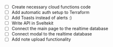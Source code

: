 - [ ] Create necessary cloud functions code
- [ ] Add automatic auth setup to Terraform
- [ ] Add Toasts instead of alerts :)
- [ ] Write API in Sveltekit
- [ ] Connect the main page to the realtime database
- [ ] Connect modal to the realtime database
- [ ] Add note upload functionality
